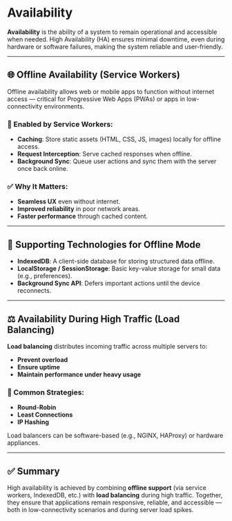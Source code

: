 # Availability

**Availability** is the ability of a system to remain operational and accessible when needed. High Availability (HA) ensures minimal downtime, even during hardware or software failures, making the system reliable and user-friendly.

---

## 🌐 Offline Availability (Service Workers)

Offline availability allows web or mobile apps to function without internet access — critical for Progressive Web Apps (PWAs) or apps in low-connectivity environments.

### 🔧 Enabled by **Service Workers**:
- **Caching**: Store static assets (HTML, CSS, JS, images) locally for offline access.
- **Request Interception**: Serve cached responses when offline.
- **Background Sync**: Queue user actions and sync them with the server once back online.

### ✅ Why It Matters:
- **Seamless UX** even without internet.
- **Improved reliability** in poor network areas.
- **Faster performance** through cached content.

---

## 🧰 Supporting Technologies for Offline Mode

- **IndexedDB**: A client-side database for storing structured data offline.
- **LocalStorage / SessionStorage**: Basic key-value storage for small data (e.g., preferences).
- **Background Sync API**: Defers important actions until the device reconnects.

---

## ⚖️ Availability During High Traffic (Load Balancing)

**Load balancing** distributes incoming traffic across multiple servers to:
- **Prevent overload**
- **Ensure uptime**
- **Maintain performance under heavy usage**

### 🔄 Common Strategies:
- **Round-Robin**
- **Least Connections**
- **IP Hashing**

Load balancers can be software-based (e.g., NGINX, HAProxy) or hardware appliances.

---

## ✅ Summary

High availability is achieved by combining **offline support** (via service workers, IndexedDB, etc.) with **load balancing** during high traffic. Together, they ensure that applications remain responsive, reliable, and accessible — both in low-connectivity scenarios and during server load spikes.
